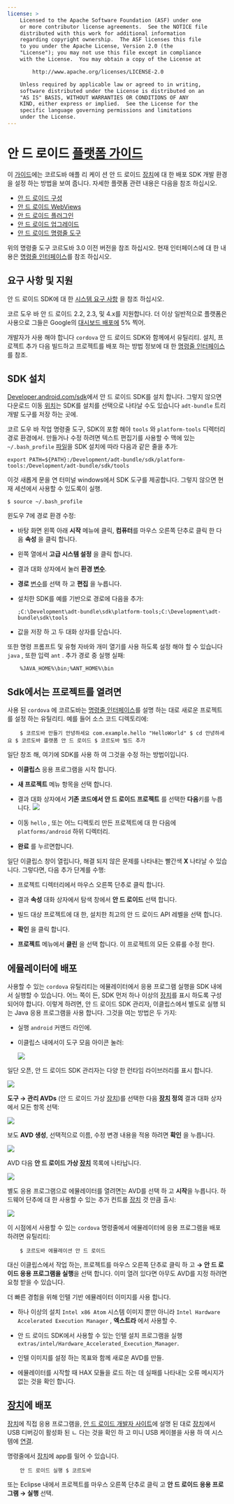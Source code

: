 ```yaml
---
license: >
    Licensed to the Apache Software Foundation (ASF) under one
    or more contributor license agreements.  See the NOTICE file
    distributed with this work for additional information
    regarding copyright ownership.  The ASF licenses this file
    to you under the Apache License, Version 2.0 (the
    "License"); you may not use this file except in compliance
    with the License.  You may obtain a copy of the License at

        http://www.apache.org/licenses/LICENSE-2.0

    Unless required by applicable law or agreed to in writing,
    software distributed under the License is distributed on an
    "AS IS" BASIS, WITHOUT WARRANTIES OR CONDITIONS OF ANY
    KIND, either express or implied.  See the License for the
    specific language governing permissions and limitations
    under the License.
---
```


# 안 드 로이드 <a href="../index.html">플랫폼 <a href="../../../index.html">가이드</a></a>

이 <a href="../../../index.html">가이드</a>에는 코르도바 애플 리 케이 션 안 드 로이드 <a href="../../../cordova/device/device.html">장치</a>에 대 한 배포 SDK 개발 환경을 설정 하는 방법을 보여 줍니다. 자세한 플랫폼 관련 내용은 다음을 참조 하십시오.

*   <a href="config.html">안 드 로이드 구성</a>
*   <a href="webview.html">안 드 로이드 WebViews</a>
*   <a href="plugin.html">안 드 로이드 플러그인</a>
*   <a href="upgrading.html">안 드 로이드 업그레이드</a>
*   <a href="tools.html">안 드 로이드 명령줄 도구</a>

위의 명령줄 도구 코르도바 3.0 이전 버전을 참조 하십시오. 현재 인터페이스에 대 한 내용은 <a href="../../cli/index.html">명령줄 인터페이스</a>를 참조 하십시오.

## 요구 사항 및 지원

안 드 로이드 SDK에 대 한 [시스템 요구 사항][1] 을 참조 하십시오.

 [1]: http://developer.android.com/sdk/index.html

코르 도우 바 안 드 로이드 2.2, 2.3, 및 4.x를 지원합니다. 더 이상 일반적으로 플랫폼은 사용으로 그들은 Google의 [대시보드 배포에][2] 5% 찍어.

 [2]: http://developer.android.com/about/dashboards/index.html

<!--
NOTE, doc said:
- Android 2.1 (Deprecated May 2013)
- Android 3.x (Deprecated May 2013)
-->

개발자가 사용 해야 합니다 `cordova` 안 드 로이드 SDK와 함께에서 유틸리티. 설치, 프로젝트 추가 다음 빌드하고 프로젝트를 배포 하는 방법 정보에 대 한 <a href="../../cli/index.html">명령줄 인터페이스</a>를 참조.

## SDK 설치

[Developer.android.com/sdk][3]에서 안 드 로이드 SDK를 설치 합니다. 그렇지 않으면 다운로드 이동 <a href="../../../cordova/geolocation/Position/position.html">위치</a>는 SDK를 설치를 선택으로 나타날 수도 있습니다 `adt-bundle` 트리 개발 도구를 저장 하는 곳에.

 [3]: http://developer.android.com/sdk/

코르 도우 바 작업 명령줄 도구, SDK의 포함 해야 `tools` 와 `platform-tools` 디렉터리 경로 환경에서. 만들거나 수정 하려면 텍스트 편집기를 사용할 수 맥에 있는 `~/.bash_profile` <a href="../../../cordova/file/fileobj/fileobj.html">파일</a>을 SDK 설치에 따라 다음과 같은 줄을 추가:

    export PATH=${PATH}:/Development/adt-bundle/sdk/platform-tools:/Development/adt-bundle/sdk/tools
    

이것 새롭게 문을 연 터미널 windows에서 SDK 도구를 제공합니다. 그렇지 않으면 현재 세션에서 사용할 수 있도록이 실행.

    $ source ~/.bash_profile
    

윈도우 7에 경로 환경 수정:

*   바탕 화면 왼쪽 아래 **시작** 메뉴에 클릭, **컴퓨터**를 마우스 오른쪽 단추로 클릭 한 다음 **속성** 을 클릭 합니다.

*   왼쪽 열에서 **고급 시스템 설정** 을 클릭 합니다.

*   결과 대화 상자에서 눌러 **환경 <a href="../../../plugin_ref/spec.html">변수</a>**.

*   **경로** <a href="../../../plugin_ref/spec.html">변수</a>를 선택 하 고 **편집** 을 누릅니다.

*   설치한 SDK를 예를 기반으로 경로에 다음을 추가:
    
        ;C:\Development\adt-bundle\sdk\platform-tools;C:\Development\adt-bundle\sdk\tools
        

*   값을 저장 하 고 두 대화 상자를 닫습니다.

또한 명령 프롬프트 및 유형 자바와 개미 열기를 사용 하도록 설정 해야 할 수 있습니다 `java` , 또한 입력 `ant` . 추가 경로 중 실행 실패:

        %JAVA_HOME%\bin;%ANT_HOME%\bin
    

## Sdk에서는 프로젝트를 열려면

사용 된 `cordova` 에 코르도바는 <a href="../../cli/index.html">명령줄 인터페이스</a>를 설명 하는 대로 새로운 프로젝트를 설정 하는 유틸리티. 예를 들어 소스 코드 디렉토리에:

        $ 코르도바 만들기 안녕하세요 com.example.hello "HelloWorld" $ cd 안녕하세요 $ 코르도바 플랫폼 안 드 로이드 $ 코르도바 빌드 추가
    

일단 창조 해, 여기에 SDK를 사용 하 여 그것을 수정 하는 방법이입니다.

*   **이클립스** 응용 프로그램을 시작 합니다.

*   **새 프로젝트** 메뉴 항목을 선택 합니다.

*   결과 대화 상자에서 **기존 코드에서 안 드 로이드 프로젝트** 를 선택한 **다음**키를 누릅니다. ![][4]

*   이동 `hello` , 또는 어느 디렉토리 만든 프로젝트에 대 한 다음에 `platforms/android` 하위 디렉터리.

*   **완료** 를 누르면합니다.

 [4]: img/guide/platforms/android/eclipse_new_project.png

일단 이클립스 창이 열립니다, 해결 되지 않은 문제를 나타내는 빨간색 **X** 나타날 수 있습니다. 그렇다면, 다음 추가 단계를 수행:

*   프로젝트 디렉터리에서 마우스 오른쪽 단추로 클릭 합니다.

*   결과 **속성** 대화 상자에서 탐색 창에서 **안 드 로이드** 선택 합니다.

*   빌드 대상 프로젝트에 대 한, 설치한 최고의 안 드 로이드 API 레벨을 선택 합니다.

*   **확인** 을 클릭 합니다.

*   **프로젝트** 메뉴에서 **클린** 을 선택 합니다. 이 프로젝트의 모든 오류를 수정 한다.

## 에뮬레이터에 배포

사용할 수 있는 `cordova` 유틸리티는 에뮬레이터에서 응용 프로그램 실행을 SDK 내에서 실행할 수 있습니다. 어느 쪽이 든, SDK 먼저 하나 이상의 <a href="../../../cordova/device/device.html">장치</a>를 표시 하도록 구성 되어야 합니다. 이렇게 하려면, 안 드 로이드 SDK 관리자, 이클립스에서 별도로 실행 되는 Java 응용 프로그램을 사용 합니다. 그것을 여는 방법은 두 가지:

*   실행 `android` 커맨드 라인에.

*   이클립스 내에서이 도구 모음 아이콘 눌러:
    
    ![][5]

 [5]: img/guide/platforms/android/eclipse_android_sdk_button.png

일단 오픈, 안 드 로이드 SDK 관리자는 다양 한 런타임 라이브러리를 표시 합니다.

![][6]

 [6]: img/guide/platforms/android/asdk_window.png

**도구 → 관리 AVDs** (안 드 로이드 가상 <a href="../../../cordova/device/device.html">장치</a>)를 선택한 다음 **<a href="../../../cordova/device/device.html">장치</a> 정의** 결과 대화 상자에서 모든 항목 선택:

![][7]

 [7]: img/guide/platforms/android/asdk_device.png

보도 **AVD 생성**, 선택적으로 이름, 수정 변경 내용을 적용 하려면 **확인** 을 누릅니다.

![][8]

 [8]: img/guide/platforms/android/asdk_newAVD.png

AVD 다음 **안 드 로이드 가상 <a href="../../../cordova/device/device.html">장치</a>** 목록에 나타납니다.

![][9]

 [9]: img/guide/platforms/android/asdk_avds.png

별도 응용 프로그램으로 에뮬레이터를 열려면는 AVD를 선택 하 고 **시작**을 누릅니다. 하드웨어 단추에 대 한 사용할 수 있는 추가 컨트롤 <a href="../../../cordova/device/device.html">장치</a> 것 만큼 출시:

![][10]

 [10]: img/guide/platforms/android/asdk_emulator.png

이 시점에서 사용할 수 있는 `cordova` 명령줄에서 에뮬레이터에 응용 프로그램을 배포 하려면 유틸리티:

        $ 코르도바 에뮬레이션 안 드 로이드
    

대신 이클립스에서 작업 하는, 프로젝트를 마우스 오른쪽 단추로 클릭 하 고 **→ 안 드 로이드 응용 프로그램을 실행**을 선택 합니다. 이미 열려 있다면 아무도 AVD를 지정 하려면 요청 받을 수 있습니다.

더 빠른 경험을 위해 인텔 기반 에뮬레이터 이미지를 사용 합니다.

*   하나 이상의 설치 `Intel x86 Atom` 시스템 이미지 뿐만 아니라 `Intel Hardware Accelerated Execution Manager` , **엑스트라** 에서 사용할 수.

*   안 드 로이드 SDK에서 사용할 수 있는 인텔 설치 프로그램을 실행`extras/intel/Hardware_Accelerated_Execution_Manager`.

*   인텔 이미지를 설정 하는 목표와 함께 새로운 AVD를 만들.

*   에뮬레이터를 시작할 때 HAX 모듈을 로드 하는 데 실패를 나타내는 오류 메시지가 없는 것을 확인 합니다.

## <a href="../../../cordova/device/device.html">장치</a>에 배포

<a href="../../../cordova/device/device.html">장치</a>에 직접 응용 프로그램을, [안 드 로이드 개발자 사이트][11]에 설명 된 대로 <a href="../../../cordova/device/device.html">장치</a>에서 USB 디버깅이 활성화 된 ㄴ 다는 것을 확인 하 고 미니 USB 케이블을 사용 하 여 시스템에 <a href="../../../cordova/connection/connection.html">연결</a>.

 [11]: http://developer.android.com/tools/device.html

명령줄에서 <a href="../../../cordova/device/device.html">장치</a>에 app를 밀어 수 있습니다.

        안 드 로이드 실행 $ 코르도바
    

또는 Eclipse 내에서 프로젝트를 마우스 오른쪽 단추로 클릭 고 **안 드 로이드 응용 프로그램 → 실행** 선택.
